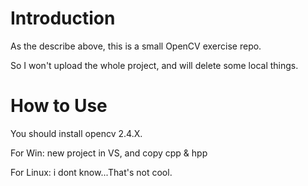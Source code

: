 # Introduction

As the describe above, this is a small OpenCV exercise repo. 

So I won't upload the whole project, and will delete some local things. 

# How to Use

You should install opencv 2.4.X.

For Win: new project in VS, and copy cpp & hpp

For Linux: i dont know...That's not cool.
